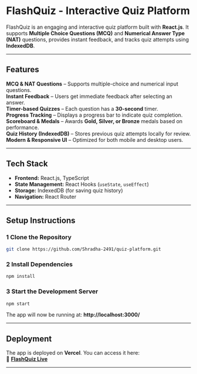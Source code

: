 # FlashQuiz - Interactive Quiz Platform

FlashQuiz is an engaging and interactive quiz platform built with **React.js**. It supports **Multiple Choice Questions (MCQ)** and **Numerical Answer Type (NAT)** questions, provides instant feedback, and tracks quiz attempts using **IndexedDB**.

---

## Features

 **MCQ & NAT Questions** – Supports multiple-choice and numerical input questions.  
 **Instant Feedback** – Users get immediate feedback after selecting an answer.  
 **Timer-based Quizzes** – Each question has a **30-second** timer.  
 **Progress Tracking** – Displays a progress bar to indicate quiz completion.  
 **Scoreboard & Medals** – Awards **Gold, Silver, or Bronze** medals based on performance.  
 **Quiz History (IndexedDB)** – Stores previous quiz attempts locally for review.  
 **Modern & Responsive UI** – Optimized for both mobile and desktop users.  

---

## Tech Stack

- **Frontend:** React.js, TypeScript  
- **State Management:** React Hooks (`useState`, `useEffect`)  
- **Storage:** IndexedDB (for saving quiz history)  
- **Navigation:** React Router  

---

## Setup Instructions

### 1 Clone the Repository  
```sh
git clone https://github.com/Shradha-2491/quiz-platform.git
```

### 2️ Install Dependencies  
```sh
npm install
```

### 3️ Start the Development Server  
```sh
npm start
```

The app will now be running at: **http://localhost:3000/**  

---

## Deployment  
The app is deployed on **Vercel**. You can access it here:  
🔗 **[FlashQuiz Live](https://flashquiz-platfrom.netlify.app/)**  

---
